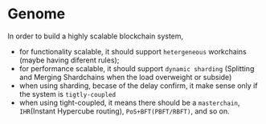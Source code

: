 # Genome

In order to build a highly scalable blockchain system, 
- for functionality scalable, it should support `hetergeneous` workchains (maybe having diferent rules);
- for performance scalable, it should support `dynamic sharding` (Splitting and Merging Shardchains when the load overweight or subside)
- when using sharding, becase of the delay confirm, it make sense only if the system is `tigtly-coupled`
- when using tight-coupled, it means there should be a `masterchain`, `IHR`(Instant Hypercube routing), `PoS+BFT(PBFT/RBFT)`, and so on.